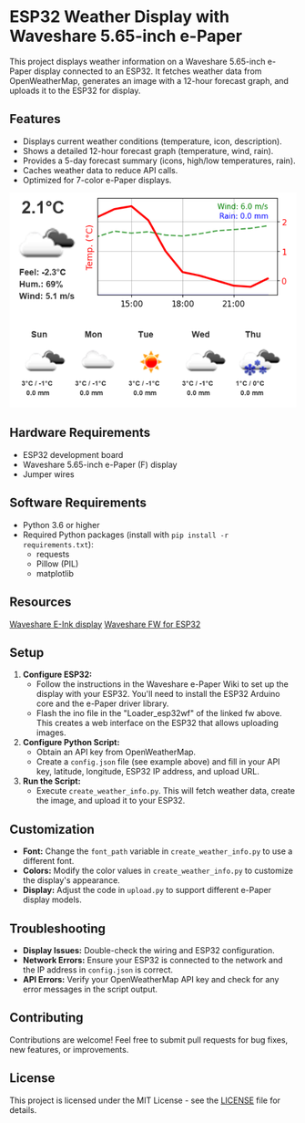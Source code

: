 # ESP32 Weather Display with Waveshare 5.65-inch e-Paper

This project displays weather information on a Waveshare 5.65-inch e-Paper display connected to an ESP32. It fetches weather data from OpenWeatherMap, generates an image with a 12-hour forecast graph, and uploads it to the ESP32 for display.

## Features

* Displays current weather conditions (temperature, icon, description).
* Shows a detailed 12-hour forecast graph (temperature, wind, rain).
* Provides a 5-day forecast summary (icons, high/low temperatures, rain).
* Caches weather data to reduce API calls.
* Optimized for 7-color e-Paper displays.

![Alt text](images/weather.png)

## Hardware Requirements

* ESP32 development board
* Waveshare 5.65-inch e-Paper (F) display
* Jumper wires

## Software Requirements

* Python 3.6 or higher
* Required Python packages (install with `pip install -r requirements.txt`):
    * requests
    * Pillow (PIL)
    * matplotlib

## Resources

[Waveshare E-Ink display](https://www.waveshare.com/wiki/E-Paper_ESP32_Driver_Board)
[Waveshare FW for ESP32](https://files.waveshare.com/upload/5/50/E-Paper_ESP32_Driver_Board_Code.7z)

## Setup

1. **Configure ESP32:**
   * Follow the instructions in the Waveshare e-Paper Wiki to set up the display with your ESP32. You'll need to install the ESP32 Arduino core and the e-Paper driver library.
   * Flash the ino file in the "Loader_esp32wf" of the linked fw above. This creates a web interface on the ESP32 that allows uploading images.
2. **Configure Python Script:**
   * Obtain an API key from OpenWeatherMap.
   * Create a `config.json` file (see example above) and fill in your API key, latitude, longitude, ESP32 IP address, and upload URL.
3. **Run the Script:**
   * Execute `create_weather_info.py`. This will fetch weather data, create the image, and upload it to your ESP32.

## Customization

* **Font:** Change the `font_path` variable in `create_weather_info.py` to use a different font.
* **Colors:** Modify the color values in `create_weather_info.py` to customize the display's appearance.
* **Display:** Adjust the code in `upload.py` to support different e-Paper display models.

## Troubleshooting

* **Display Issues:** Double-check the wiring and ESP32 configuration.
* **Network Errors:** Ensure your ESP32 is connected to the network and the IP address in `config.json` is correct.
* **API Errors:** Verify your OpenWeatherMap API key and check for any error messages in the script output.

## Contributing

Contributions are welcome! Feel free to submit pull requests for bug fixes, new features, or improvements.

## License

This project is licensed under the MIT License - see the [LICENSE](LICENSE) file for details.
